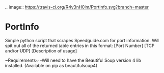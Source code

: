 .. image:: https://travis-ci.org/R4v3nH0lm/PortInfo.svg?branch=master
# PortInfo
Simple python script that scrapes Speedguide.com for port information. Will spit out all of the returned table entries in this format:
[Port Number]
[TCP and/or UDP]
[Description of usage]

~Requirements~
-Will need to have the Beautiful Soup version 4 lib installed. (Available on pip as beautifulsoup4)
